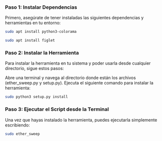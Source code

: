 ### Paso 1: Instalar Dependencias

Primero, asegúrate de tener instaladas las siguientes dependencias y herramientas en tu entorno:

```bash
sudo apt install python3-colorama

sudo apt install figlet
```


### Paso 2: Instalar la Herramienta

Para instalar la herramienta en tu sistema y poder usarla desde cualquier directorio, sigue estos pasos:

Abre una terminal y navega al directorio donde están los archivos (ether_sweep.py y setup.py).
Ejecuta el siguiente comando para instalar la herramienta:

```bash
sudo python3 setup.py install
```


### Paso 3: Ejecutar el Script desde la Terminal

Una vez que hayas instalado la herramienta, puedes ejecutarla simplemente escribiendo:

```bash
sudo ether_sweep
```
